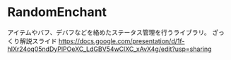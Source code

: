# RandomEnchant
アイテムやバフ、デバフなどを絡めたステータス管理を行うライブラリ。
ざっくり解説スライド
https://docs.google.com/presentation/d/1f-hIXr24oq05ndDyPlPOeXC_LdGBV54wClXC_xAvX4g/edit?usp=sharing
